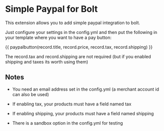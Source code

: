 Simple Paypal for Bolt
======================

This extension allows you to add simple paypal integration to bolt.

Just configure your settings in the config.yml and then put the following in your template where you want to have a pay button:

{{ paypalbutton(record.title, record.price, record.tax, record.shipping) }}

The record.tax and record.shipping are not required (but if you enabled shipping and taxes its worth using them)

Notes
-----

* You need an email address set in the config.yml (a merchant account id can also be used)

* If enabling tax, your products must have a field named tax
* If enabling shipping, your products must have a field named shipping

* There is a sandbox option in the config.yml for testing
